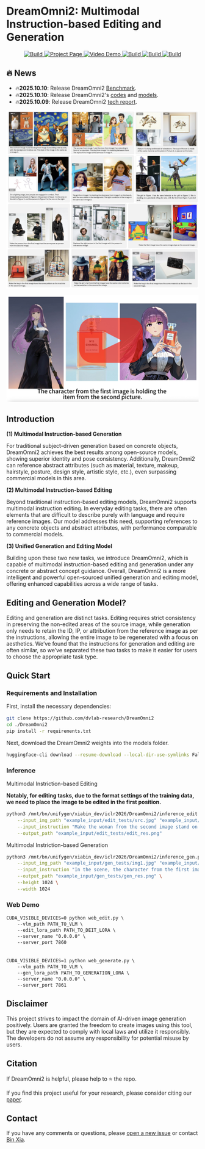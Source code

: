 # DreamOmni2: Multimodal Instruction-based Editing and Generation

<p align="center">
    <a href="https://arxiv.org/html/2510.06679v1">
            <img alt="Build" src="https://img.shields.io/badge/arXiv%20paper-2510.06679v1-b31b1b.svg">
    </a>
    <a href="https://pbihao.github.io/projects/DreamOmni2/index.html">
        <img alt="Project Page" src="https://img.shields.io/badge/Project-Page-blue">
    </a>
    <a href="https://www.youtube.com/watch?v=8xpoiRK57uU">
        <img alt="Video Demo" src="https://img.shields.io/badge/Video-Demo-red">
    </a>
    <a href="https://huggingface.co/datasets/xiabs/DreamOmni2Bench">
        <img alt="Build" src="https://img.shields.io/badge/DreamOmni2-Benchmark-green">
    </a>
    <a href="https://huggingface.co/xiabs/DreamOmni2">
        <img alt="Build" src="https://img.shields.io/badge/🤗-HF%20Model-yellow">
    </a>    
    <a href="https://huggingface.co/xiabs/DreamOmni2">
        <img alt="Build" src="https://img.shields.io/badge/🤗-HF%20Demo-yellow">
    </a>
</p>

## 🔥 News
- 🔥**2025.10.10**: Release DreamOmni2 [Benchmark](https://huggingface.co/datasets/xiabs/DreamOmni2Bench).
- 🔥**2025.10.10**: Release DreamOmni2's [codes](https://github.com/dvlab-research/DreamOmni2) and [models](https://huggingface.co/xiabs/DreamOmni2).
- 🔥**2025.10.09**: Release DreamOmni2 [tech report](https://arxiv.org/html/2510.06679v1).


<p align="center">
  <img width="600" src="imgs/gallery.png">
</p>


<div align="center">
  <a href="https://cloud.video.taobao.com/vod/HxWB8i8sYkh0DdfvfByoMHqRtezNMCpWJdjzWTOCqdY.mp4">
    <img src="imgs/cover.png" alt="Watch the video" style="width: 600px;">
  </a>
</div>


## Introduction

**(1) Multimodal Instruction-based Generation**

For traditional subject-driven generation based on concrete objects, DreamOmni2 achieves the best results among open-source models, showing superior identity and pose consistency. Additionally, DreamOmni2 can reference abstract attributes (such as material, texture, makeup, hairstyle, posture, design style, artistic style, etc.), even surpassing commercial models in this area.

**(2) Multimodal Instruction-based Editing**

Beyond traditional instruction-based editing models, DreamOmni2 supports multimodal instruction editing. In everyday editing tasks, there are often elements that are difficult to describe purely with language and require reference images. Our model addresses this need, supporting references to any concrete objects and abstract attributes, with performance comparable to commercial models.

**(3) Unified Generation and Editing Model**

Building upon these two new tasks, we introduce DreamOmni2, which is capable of multimodal instruction-based editing and generation under any concrete or abstract concept guidance. Overall, DreamOmni2 is a more intelligent and powerful open-sourced unified generation and editing model, offering enhanced capabilities across a wide range of tasks.

## Editing and Generation Model?
Editing and generation are distinct tasks. Editing requires strict consistency in preserving the non-edited areas of the source image, while generation only needs to retain the ID, IP, or attribution from the reference image as per the instructions, allowing the entire image to be regenerated with a focus on aesthetics. We’ve found that the instructions for generation and editing are often similar, so we’ve separated these two tasks to make it easier for users to choose the appropriate task type.

## Quick Start

### Requirements and Installation

First, install the necessary dependencies:
```bash
git clone https://github.com/dvlab-research/DreamOmni2
cd ./DreamOmni2
pip install -r requirements.txt
```

Next, download the DreamOmni2 weights into the models folder.

```bash
huggingface-cli download --resume-download --local-dir-use-symlinks False xiabs/DreamOmni2 --local-dir ./models
```

### Inference

Multimodal Instriction-based Editing

**Notably, for editing tasks, due to the format settings of the training data, we need to place the image to be edited in the first position.**

```bash
python3 /mnt/bn/unifygen/xiabin_dev/iclr2026/DreamOmni2/inference_edit.py \
    --input_img_path "example_input/edit_tests/src.jpg" "example_input/edit_tests/ref.jpg" \
    --input_instruction "Make the woman from the second image stand on the road in the first image." \
    --output_path "example_input/edit_tests/edit_res.png"
```

Multimodal Instriction-based Generation
```bash
python3 /mnt/bn/unifygen/xiabin_dev/iclr2026/DreamOmni2/inference_gen.py \
    --input_img_path "example_input/gen_tests/img1.jpg" "example_input/gen_tests/img2.jpg" \
    --input_instruction "In the scene, the character from the first image stands on the left, and the character from the second image stands on the right. They are shaking hands against the backdrop of a spaceship interior." \
    --output_path "example_input/gen_tests/gen_res.png" \
    --height 1024 \
    --width 1024
```


### Web Demo
```
CUDA_VISIBLE_DEVICES=0 python web_edit.py \
    --vlm_path PATH_TO_VLM \
    --edit_lora_path PATH_TO_DEIT_LORA \
    --server_name "0.0.0.0" \
    --server_port 7860


CUDA_VISIBLE_DEVICES=1 python web_generate.py \
    --vlm_path PATH_TO_VLM \
    --gen_lora_path PATH_TO_GENERATION_LORA \
    --server_name "0.0.0.0" \
    --server_port 7861
```


## Disclaimer

This project strives to impact the domain of AI-driven image generation positively. Users are granted the freedom to
create images using this tool, but they are expected to comply with local laws and utilize it responsibly.
The developers do not assume any responsibility for potential misuse by users.


##  Citation

If DreamOmni2 is helpful, please help to ⭐ the repo.

If you find this project useful for your research, please consider citing our [paper](https://arxiv.org/html/2510.06679v1).

## Contact
If you have any comments or questions, please [open a new issue](https://github.com/xxx/xxx/issues/new/choose) or contact [Bin Xia](zjbinxia@gmail.com).









